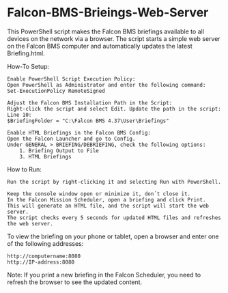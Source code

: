 # Falcon-BMS-Brieings-Web-Server
This PowerShell script makes the Falcon BMS briefings available to all devices on the network via a browser. 
The script starts a simple web server on the Falcon BMS computer and automatically updates the latest Briefing.html.


How-To Setup:

    Enable PowerShell Script Execution Policy:
    Open PowerShell as Administrator and enter the following command:
    Set-ExecutionPolicy RemoteSigned

    Adjust the Falcon BMS Installation Path in the Script:
    Right-click the script and select Edit. Update the path in the script:
    Line 10:
    $BriefingFolder = "C:\Falcon BMS 4.37\User\Briefings"

    Enable HTML Briefings in the Falcon BMS Config:
    Open the Falcon Launcher and go to Config.
    Under GENERAL > BRIEFING/DEBRIEFING, check the following options:
        1. Briefing Output to File
        3. HTML Briefings

How to Run:

    Run the script by right-clicking it and selecting Run with PowerShell. 
    
    Keep the console window open or minimize it, don´t close it.
    In the Falcon Mission Scheduler, open a briefing and click Print. 
    This will generate an HTML file, and the script will start the web server.
    The script checks every 5 seconds for updated HTML files and refreshes the web server.

To view the briefing on your phone or tablet, open a browser and enter one of the following addresses:

    http://computername:8080
    http://IP-address:8080

Note:
If you print a new briefing in the Falcon Scheduler, you need to refresh the browser to see the updated content.
